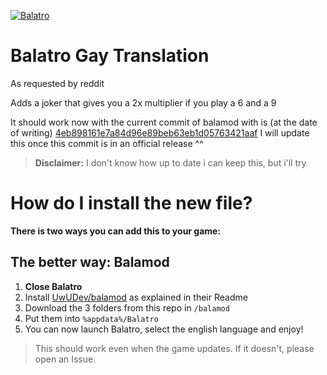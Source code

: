 [![Balatro](https://www.playbalatro.com/assets/logo2-C9SU2BrI.png)](https://www.playbalatro.com/)

# Balatro Gay Translation

As requested by reddit

Adds a joker that gives you a 2x multiplier if you play a 6 and a 9

It should work now with the current commit of balamod with is (at the date of writing) [4eb898161e7a84d96e89beb63eb1d05763421aaf](https://github.com/UwUDev/balamod/commit/4eb898161e7a84d96e89beb63eb1d05763421aaf)
I will update this once this commit is in an official release ^^

> **Disclaimer:** I don't know how up to date i can keep this, but i'll try

# How do I install the new file?

**There is two ways you can add this to your game:**

## The better way: Balamod

1. **Close Balatro**
2. Install [UwUDev/balamod](https://github.com/UwUDev/balamod) as explained in their Readme
3. Download the 3 folders from this repo in `/balamod`
4. Put them into `%appdata%/Balatro`
5. You can now launch Balatro, select the english language and enjoy!

> This should work even when the game updates. If it doesn't, please open an Issue.
